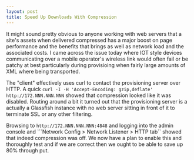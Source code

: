 ```yaml
---
layout: post
title: Speed Up Downloads With Compression
---
```

It might sound pretty obvious to anyone working with web servers that a site's assets when delivered compressed has a major boost on  page performance and the benefits that brings as well as network load and the associated costs.  I came across the issue today where IOT style devices communicating over a mobile operator's wireless link would often fail or be patchy at best particularly during provisioing when fairly large amounts of XML where being transported.

The "client" effectively uses curl to contact the provisioning server over HTTP.  A quick ```curl -I -H 'Accept-Encoding: gzip,deflate' http://172.NNN.NNN.NNN``` showed that compression looked like it was disabled.  Routing around a bit it turned out that the provisioning server is a actually a Glassfish instance with no web server sitting in front of it to terminate SSL or any other filtering.

Browsing to ```http://172.NNN.NNN.NNN:4848``` and logging into the admin console and ```Network Config > Network Listener > HTTP tab`` showed that indeed compression was off.  We now have a plan to enable this and thoroughly test and if we are correct then we ought to be able to save up 80% through put.